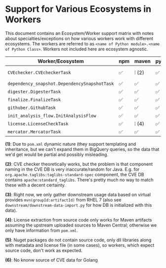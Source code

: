 # Support for Various Ecosystems in Workers

This document contains an Ecosystem/Worker support matrix with notes about specialties/exceptions on how various workers work with different ecosystems.
The workers are referred to as `<name of Python module>.<name of Python Class>`.
Workers not included here are ecosystem agnostic.

| Worker/Ecosystem                             | npm                                | maven                              | pypi                               | nuget                              | go                                 |
|----------------------------------------------|------------------------------------|------------------------------------|------------------------------------|------------------------------------|------------------------------------|
| `CVEchecker.CVEcheckerTask`                  | :white_check_mark:                 | :grey_exclamation:  (2)            | :white_check_mark:                 | :white_check_mark:                 | :negative_squared_cross_mark: (6)
| `dependency_snapshot.DependencySnapshotTask` | :white_check_mark:                 | :white_check_mark:                 | :white_check_mark:                 | :white_check_mark:                 | :white_check_mark:
| `digester.DigesterTask`                      | :white_check_mark:                 | :white_check_mark:                 | :white_check_mark:                 | :white_check_mark:                 | :white_check_mark:
| `finalize.FinalizeTask`                      | :white_check_mark:                 | :white_check_mark:                 | :white_check_mark:                 | :white_check_mark:                 | :white_check_mark:
| `githuber.GithubTask`                        | :white_check_mark:                 | :white_check_mark:                 | :white_check_mark:                 | :white_check_mark:                 | :white_check_mark:
| `init_analysis_flow.InitAnalysisFlow`        | :white_check_mark:                 | :white_check_mark:                 | :white_check_mark:                 | :white_check_mark:                 | :white_check_mark:
| `license.LicenseCheckTask`                   | :white_check_mark:                 | :grey_exclamation:  (4)            | :white_check_mark:                 | :grey_exclamation:  (5)            | :white_check_mark:
| `mercator.MercatorTask`                      | :white_check_mark:                 | :white_check_mark:                 | :white_check_mark:                 | :white_check_mark:                 | :white_check_mark:


**(1)**: Due to `pom.xml` dynamic nature (they support templating and inheritance, but we can't expand them in BigQuery queries, so the data that we'd get would be partial and possibly misleading.

**(2)**: CVE checker theoretically works, but the problem is that component naming in the CVE DB is very inaccurate/random for Java. E.g. for `org.apache.taglibs:taglibs-standard-spec` component, the CVE DB contains `apache:standard_taglibs`. There's pretty much no way to match these with a decent certainty.

**(3)**: Right now, we only gather downstream usage data based on virtual provides `mvn(groupId:artifactId)` from RHEL 7 (also see `downstream/downstream-data-import.py` for how DB is initialized with this data).

**(4)**: License extraction from source code only works for Maven artifacts assuming the upstream uploaded sources to Maven Central; otherwise we only have information from `pom.xml`.

**(5)**: Nuget packages do not contain source code, only dll libraries along with metadata and license file (in some cases), so workers, which expect source code, don't work as expected.

**(6)**: No knonw source of CVE data for Golang
